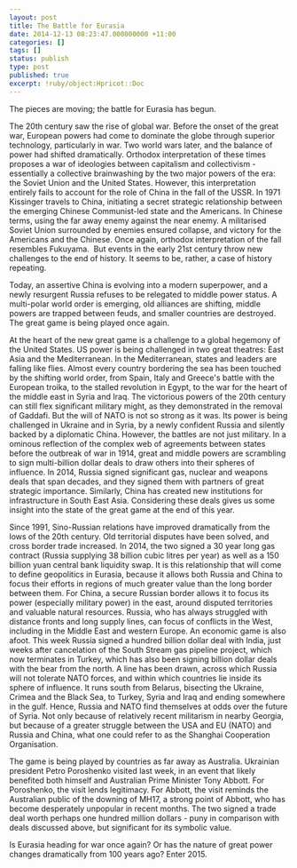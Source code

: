 ```yaml
---
layout: post
title: The Battle for Eurasia
date: 2014-12-13 08:23:47.000000000 +11:00
categories: []
tags: []
status: publish
type: post
published: true
excerpt: !ruby/object:Hpricot::Doc
---
```

<p>The pieces are moving; the battle for Eurasia has begun.</p>
<p>The 20th century saw the rise of global war. Before the onset of the great war, European powers had come to dominate the globe through superior technology, particularly in war. Two world wars later, and the balance of power had shifted dramatically. Orthodox interpretation of these times proposes a war of ideologies between capitalism and collectivism - essentially a collective brainwashing by the two major powers of the era: the Soviet Union and the United States. However, this interpretation entirely fails to account for the role of China in the fall of the USSR. In 1971 Kissinger travels to China, initiating a secret strategic relationship between the emerging Chinese Communist-led state and the Americans. In Chinese terms, using the far away enemy against the near enemy. A militarised Soviet Union surrounded by enemies ensured collapse, and victory for the Americans and the Chinese. Once again, orthodox interpretation of the fall resembles Fukuyama.  But events in the early 21st century throw new challenges to the end of history. It seems to be, rather, a case of history repeating.</p>
<p>Today, an assertive China is evolving into a modern superpower, and a newly resurgent Russia refuses to be relegated to middle power status. A multi-polar world order is emerging, old alliances are shifting, middle powers are trapped between feuds, and smaller countries are destroyed. The great game is being played once again.</p>
<p>At the heart of the new great game is a challenge to a global hegemony of the United States. US power is being challenged in two great theatres: East Asia and the Mediterranean. In the Mediterranean, states and leaders are falling like flies. Almost every country bordering the sea has been touched by the shifting world order, from Spain, Italy and Greece's battle with the European troika, to the stalled revolution in Egypt, to the war for the heart of the middle east in Syria and Iraq. The victorious powers of the 20th century can still flex significant military might, as they demonstrated in the removal of Gaddafi. But the will of NATO is not so strong as it was. Its power is being challenged in Ukraine and in Syria, by a newly confident Russia and silently backed by a diplomatic China. However, the battles are not just military. In a ominous reflection of the complex web of agreements between states before the outbreak of war in 1914, great and middle powers are scrambling to sign multi-billion dollar deals to draw others into their spheres of influence. In 2014, Russia signed significant gas, nuclear and weapons deals that span decades, and they signed them with partners of great strategic importance. Similarly, China has created new institutions for infrastructure in South East Asia. Considering these deals gives us some insight into the state of the great game at the end of this year.</p>
<p>Since 1991, Sino-Russian relations have improved dramatically from the lows of the 20th century. Old territorial disputes have been solved, and cross border trade increased. In 2014, the two signed a 30 year long gas contract (Russia supplying 38 billion cubic litres per year) as well as a 150 billion yuan central bank liquidity swap. It is this relationship that will come to define geopolitics in Eurasia, because it allows both Russia and China to focus their efforts in regions of much greater value than the long border between them. For China, a secure Russian border allows it to focus its power (especially military power) in the east, around disputed territories and valuable natural resources. Russia, who has always struggled with distance fronts and long supply lines, can focus of conflicts in the West, including in the Middle East and western Europe. An economic game is also afoot. This week Russia signed a hundred billion dollar deal with India, just weeks after cancelation of the South Stream gas pipeline project, which now terminates in Turkey, which has also been signing billion dollar deals with the bear from the north. A line has been drawn, across which Russia will not tolerate NATO forces, and within which countries lie inside its sphere of influence. It runs south from Belarus, bisecting the Ukraine, Crimea and the Black Sea, to Turkey, Syria and Iraq and ending somewhere in the gulf. Hence, Russia and NATO find themselves at odds over the future of Syria. Not only because of relatively recent militarism in nearby Georgia, but because of a greater struggle between the USA and EU (NATO) and Russia and China, what one could refer to as the Shanghai Cooperation Organisation.</p>
<p>The game is being played by countries as far away as Australia. Ukrainian president Petro Poroshenko visited last week, in an event that likely benefited both himself and Australian Prime Minister Tony Abbott. For Poroshenko, the visit lends legitimacy. For Abbott, the visit reminds the Australian public of the downing of MH17, a strong point of Abbott, who has become desperately unpopular in recent months. The two signed a trade deal worth perhaps one hundred million dollars - puny in comparison with deals discussed above, but significant for its symbolic value.</p>
<p>Is Eurasia heading for war once again? Or has the nature of great power changes dramatically from 100 years ago? Enter 2015.</p>
